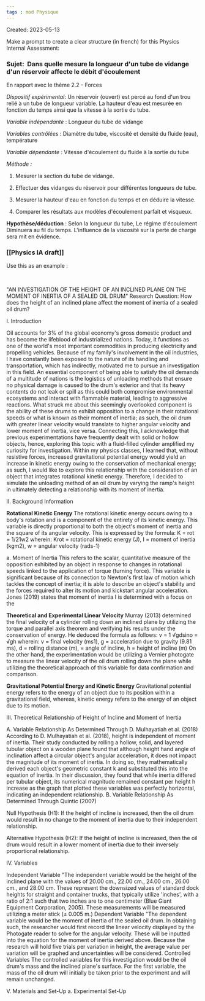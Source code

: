 ```yaml
---
tags : mod Physique
---
```

Created: 2023-05-13

Make a prompt to create a clear structure (in french) for this Physics Internal Assessment:
### **Sujet:**  Dans quelle mesure la longueur d'un tube de vidange d'un réservoir affecte le débit d'écoulement 

En rapport avec le thème 2.2 - Forces

_Dispositif expérimental_: Un réservoir (ouvert) est percé au fond d'un trou relié à un tube de longueur variable. La hauteur d'eau est mesurée en fonction du temps ainsi que la vitesse à la sortie du tube.

_Variable indépendante_ : Longueur du tube de vidange

_Variables contrôlées_ : Diamètre du tube, viscosité et densité du fluide (eau), température

_Variable dépendante_ : Vitesse d'écoulement du fluide à la sortie du tube

_Méthode :_

1. Mesurer la section du tube de vidange.
    
2. Effectuer des vidanges du réservoir pour différentes longueurs de tube.
    
3. Mesurer la hauteur d'eau en fonction du temps et en déduire la vitesse.
    
4. Comparer les résultats aux modèles d'écoulement parfait et visqueux.

**Hypothèse/déduction** :  Selon la longueur du tube, Le régime d'écoulement Diminuera au fil du temps. L'influence de la viscosité sur la perte de charge sera mit en évidence.
### [[Physics IA draft]] 

Use this as an example : 

﻿

"AN INVESTIGATION OF THE HEIGHT OF AN INCLINED PLANE ON THE MOMENT OF INERTIA OF A SEALED OIL DRUM"
Research Question: How does the height of an inclined plane affect the moment of inertia of a sealed oil drum?

I. Introduction

Oil accounts for 3% of the global economy's gross domestic product and has become the lifeblood of industrialized nations. Today, it functions as one of the world's most important commodities in producing electricity and propelling vehicles. Because of my family's involvement in the oil industries, I have constantly been exposed to the nature of its handling and transportation, which has indirectly, motivated me to pursue an investigation in this field. An essential component of being able to satisfy the oil demands of a multitude of nations is the logistics of unloading methods that ensure no physical damage is caused to the drum's exterior and that its heavy contents do not leak or spill as this could both compromise environmental ecosystems and interact with flammable material, leading to aggressive reactions.
What struck me about this seemingly overlooked component is the ability of these drums to exhibit opposition to a change in their rotational speeds or what is known as their moment of inertia; as such, the oil drum with greater linear velocity would translate to higher angular velocity and lower moment of inertia, vice versa. Connecting this, I acknowledge that previous experimentations have frequently dealt with solid or hollow objects, hence, exploring this topic with a fluid-filled cylinder amplified my curiosity for investigation. Within my physics classes, I learned that, without resistive forces, increased gravitational potential energy would yield an increase in kinetic energy owing to the conservation of mechanical energy; as such, I would like to explore this relationship with the consideration of an object that integrates rotational kinetic energy. Therefore, I decided to simulate the unloading method of an oil drum by varying the ramp's height in ultimately detecting a relationship with its moment of inertia.


II. Background Information

**Rotational Kinetic Energy**
The rotational kinetic energy occurs owing to a body's rotation and is a component of the entirety of its kinetic energy. This variable is directly proportional to both the object's moment of inertia and the square of its angular velocity. This is expressed by the formula:
K = rot
= 1/21w2
wherein: Krot = rotational kinetic energy (J), I = moment of inertia (kgm2), w = angular velocity (rads-1)

a. Moment of Inertia
This refers to the scalar, quantitative measure of the opposition exhibited by an object in response to changes in rotational speeds linked to the application of torque (turning force). This variable is significant because of its connection to Newton's first law of motion which tackles the concept of inertia; it is able to describe an object's stability and the forces required to alter its motion and kickstart angular acceleration. Jones (2019) states that moment of inertia I is determined with a focus on the


**Theoretical and Experimental Linear Velocity**
Murray (2013) determined the final velocity of a cylinder rolling down an inclined plane by utilizing the torque and parallel axis theorem and verifying his results under the conservation of energy. He deduced the formula as follows:
v = 1 √gdsino = √gh
wherein: v = final velocity (ms1), g = acceleration due to gravity (9.81 ms), d = rolling distance (m), = angle of incline, h = height of incline (m)
On the other hand, the experimentation would be utilizing a Vernier photogate to measure the linear velocity of the oil drum rolling down the plane while utilizing the theoretical approach of this variable for data confirmation and comparison.


**Gravitational Potential Energy and Kinetic Energy**
Gravitational potential energy refers to the energy of an object due to its position within a gravitational field, whereas, kinetic energy refers to the energy of an object due to its motion.
﻿

III. Theoretical Relationship of Height of Incline and Moment of Inertia

A. Variable Relationship As Determined Through D. Mulhayatiah et al. (2018)
According to D. Mulhayatiah et al. (2018), height is independent of moment of inertia. Their study conducted by rolling a hollow, solid, and layered tubular object on a wooden plane found that although height hand angle of inclination affect a circular object's angular acceleration, it does not impact the magnitude of its moment of inertia.
In doing so, they mathematically derived each object's geometric constant k and substituted this into the equation of inertia. In their discussion, they found that while inertia differed per tubular object, its numerical magnitude remained constant per height h increase as the graph that plotted these variables was perfectly horizontal, indicating an independent relationship.
B. Variable Relationship As Determined Through Quintic (2007)


Null Hypothesis (H1): If the height of incline is increased, then the oil drum would result in no change to the moment of inertia due to their independent relationship.

Alternative Hypothesis (H2): If the height of incline is increased, then the oil drum would result in a lower moment of inertia due to their inversely proportional relationship.


IV. Variables

Independent Variable
"The independent variable would be the height of the inclined plane with the values of 20.00 cm., 22.00 cm., 24.00 cm., 26.00 cm., and 28.00 cm. These represent the downsized values of standard dock heights for straight and container trucks, that typically utilize 'inches', with a ratio of 2:1 such that two inches are to one centimeter (Blue Giant Equipment Corporation, 2005). These measurements will be measured utilizing a meter stick (± 0.005 m.)
Dependent Variable
"The dependent variable would be the moment of inertia of the sealed oil drum. In obtaining such, the researcher would first record the linear velocity displayed by the Photogate reader to solve for the angular velocity. These will be inputted into the equation for the moment of inertia derived above. Because the research will hold five trials per variation in height, the average value per variation will be graphed and uncertainties will be considered.
Controlled Variables
The controlled variables for this investigation would be the oil drum's mass and the inclined plane's surface. For the first variable, the mass of the oil drum will initially be taken prior to the experiment and will remain unchanged. 

V. Materials and Set-Up
a. Experimental Set-Up